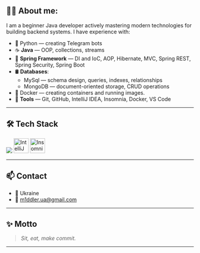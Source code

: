 ## 👨‍💻 About me:

I am a beginner Java developer actively mastering modern technologies for building backend systems. I have experience with:
- 🤖 Python — creating Telegram bots
- ☕ **Java** — OOP, collections, streams  
- 🌱 **Spring Framework** — DI and IoC, AOP, Hibernate, MVC, Spring REST, Spring Security, Spring Boot
- 🛢 **Databases**:
  - MySql — schema design, queries, indexes, relationships  
  - MongoDB — document-oriented storage, CRUD operations
- 🐳 Docker — creating containers and running images.  
- 🔧 **Tools** — Git, GitHub, IntelliJ IDEA, Insomnia, Docker, VS Code

---

## 🛠 Tech Stack

<p align="left">
  <img src="https://skillicons.dev/icons?i=python,java,spring,postgres,mongodb,github,vscode" />
  <img src="https://upload.wikimedia.org/wikipedia/commons/9/9c/IntelliJ_IDEA_Icon.svg" width="40" alt="IntelliJ IDEA" />
  <img src="https://www.svgrepo.com/show/353904/insomnia.svg" width="40" alt="Insomnia" />
</p>

---

## 📫 Contact

- 📍 Ukraine
- 📧 m1ddler.ua@gmail.com

---

## ✨ Motto

> *Sit, eat, make commit.*

---

